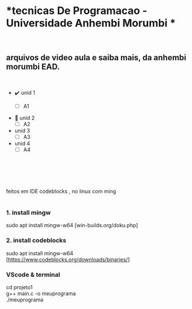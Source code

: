 # *tecnicas De Programacao - Universidade Anhembi Morumbi * 
 <br/>

## arquivos de video aula e saiba mais, da anhembi morumbi EAD.
<br/>
  
- ✔️ unid 1 <br/>
  - [ ] A1 <br/>

  
- 🚧 unid 2 <br/>
   - [ ] A2 <br/>
  
-  unid 3 <br/>
   - [ ] A3 <br/>

-  unid 4 <br/>
   - [ ] A4 <br/>

 <br/>
 <br/>




 <br/> <br/>
feitos em IDE codeblocks , no linux com ming
 <br/> <br/>
### 1. install mingw
sudo apt install mingw-w64
[win-builds.org/doku.php]

### 2. install codeblocks
 sudo apt install mingw-w64
 [https://www.codeblocks.org/downloads/binaries/]

### VScode & terminal 
  cd projeto1 <br/>
  g++ main.c -o meuprograma  <br/> 
  ./meuprograma <br/> 
